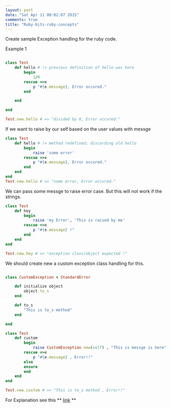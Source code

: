 ```yaml
---
layout: post
date: "Sat Apr 11 00:02:07 2015"
comments: true
title: "Ruby-bits-ruby-concepts"
---
```

Create sample Exception handling for the ruby code.

Example 1

```ruby

class Test 
	def hello # !> previous definition of hello was here
		begin 
			1/0
		rescue =>e
			p "#{e.message}, Error occured."
		end

	end

end

Test.new.hello # => "divided by 0, Error occured."

```


If we want to raise by our self based on the user values with messge

```ruby
class Test
	def hello # !> method redefined; discarding old hello
		begin 
			raise 'some error'
		rescue =>e
			p "#{e.message}, Error occured."
		end
	end
end
Test.new.hello # => "some error, Error occured."

```

We can pass some messge to raise error case. But this will not work if the strings.


```ruby
class Test 
	def hey
		begin
			raise 'my Error', 'This is raised by me'
		rescue =>e
			p "#{e.message} !"
		end
	end
end

Test.new.hey # => "exception class/object expected !"

```

We should create new a custom exception class handling for this.

```ruby

class CustomException < StandardError

	def initialize object
		object.to_s
	end

	def to_s
		"This is to_s method"
	end

end

class Test
	def custom
		begin
			raise CustomException.new(self) , "This is messge is here"
		rescue =>e
			p "#{e.message} , Error!!"
		else
		ensure
		end
	end
end

Test.new.custom # => "This is to_s method , Error!!"
```

For Explanation see this ** [link](http://stackoverflow.com/questions/16106645/ruby-custom-error-classes-inheritance-of-the-message-attribute) **
